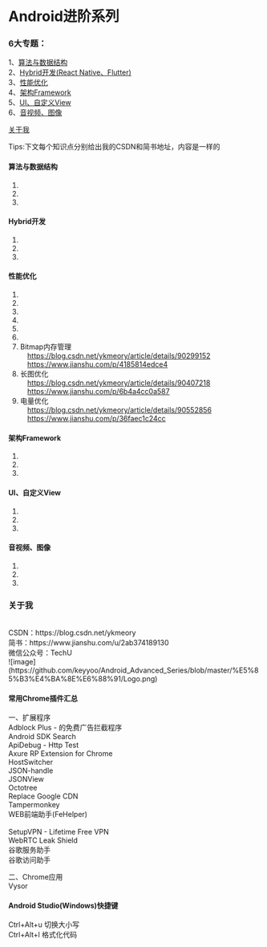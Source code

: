 # Android进阶系列

### 6大专题：</br>
1、[算法与数据结构](#算法与数据结构)</br>
2、[Hybrid开发(React Native、Flutter)](#Hybrid开发)</br>
3、[性能优化](#性能优化)</br>
4、[架构Framework](#架构Framework)</br>
5、[UI、自定义View](#ui)</br>
6、[音视频、图像](#media)</br>

[关于我](#关于我)</br>

Tips:下文每个知识点分别给出我的CSDN和简书地址，内容是一样的</br>

#### 算法与数据结构
1. 
2.
3.

#### Hybrid开发
1. 
2.
3.

#### 性能优化
1. 
2.
3.
4.
5.
6.
7. Bitmap内存管理</br>
&emsp;https://blog.csdn.net/ykmeory/article/details/90299152</br>
&emsp;https://www.jianshu.com/p/4185814edce4
8. 长图优化</br>
&emsp;https://blog.csdn.net/ykmeory/article/details/90407218</br>
&emsp;https://www.jianshu.com/p/6b4a4cc0a587
9. 电量优化</br>
&emsp;https://blog.csdn.net/ykmeory/article/details/90552856</br>
&emsp;https://www.jianshu.com/p/36faec1c24cc</br>

#### 架构Framework
1. 
2.
3.

#### <span id="ui">UI、自定义View</span>
1. 
2.
3.

#### <span id="media">音视频、图像</span>
1. 
2.
3.

### 关于我
</br>
CSDN：https://blog.csdn.net/ykmeory</br>
简书：https://www.jianshu.com/u/2ab374189130</br>
微信公众号：TechU</br>
![image](https://github.com/keyyoo/Android_Advanced_Series/blob/master/%E5%85%B3%E4%BA%8E%E6%88%91/Logo.png)</br>

#### 常用Chrome插件汇总</br>
一、扩展程序</br>
Adblock Plus - 的免费广告拦截程序</br>
Android SDK Search</br>
ApiDebug - Http Test</br>
Axure RP Extension for Chrome</br>
HostSwitcher</br>
JSON-handle</br>
JSONView</br>
Octotree</br>
Replace Google CDN</br>
Tampermonkey</br>
WEB前端助手(FeHelper)</br>
</br>
SetupVPN - Lifetime Free VPN</br>
WebRTC Leak Shield</br>
谷歌服务助手</br>
谷歌访问助手</br>

二、Chrome应用</br>
Vysor</br>

#### Android Studio(Windows)快捷键</br>
Ctrl+Alt+u 切换大小写</br>
Ctrl+Alt+l 格式化代码</br>
